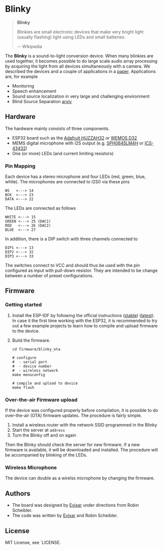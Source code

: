 Blinky
======

> **Blinky**
>
> Blinkies are small electronic devices that make very bright light (usually flashing) light using LEDs and small batteries.
>
> -- Wikipedia

The **Blinky** is a sound-to-light conversion device. When many blinkies are used together, it becomes possible to do large scale
audio array processing by acquiring the light from all devices simultaneously with a camera. We described the devices and a couple
of applications in a [paper](http://www.apsipa.org/proceedings/2018/pdfs/0001899.pdf). Applications are, for example

* Monitoring 
* Speech enhancement
* Sound source localization in very large and challenging environment
* Blind Source Separation [arxiv](https://arxiv.org/abs/1904.02334)

Hardware
--------

The hardware mainly consists of three components.

* ESP32 board such as the [Adafruit HUZZAH32](https://www.adafruit.com/product/3405)
    or [WEMOS D32](https://wiki.wemos.cc/products:d32:d32)
* MEMS digital microphone with I2S output (e.g. [SPH0645LM4H](https://www.adafruit.com/product/3421)
  or [ICS-43432](https://www.invensense.com/products/digital/ics-43432/))
* One (or more) LEDs (and current limiting resistors)

### Pin Mapping

Each device has a stereo microphone and four LEDs (red, green, blue, white). The microphones are connected
to I2S0 via these pins

    WS   <---> 14
    BCK  <---> 23
    DATA <---> 22

The LEDs are connected as follows

    WHITE <---> 15
    GREEN <---> 25 (DAC1)
    RED   <---> 26 (DAC2)
    BLUE  <---> 27

In addition, there is a DIP switch with three channels connected to

    DIP1 <---> 13
    DIP2 <---> 32
    DIP3 <---> 33

The switches connect to VCC and should thus be used with the pin configured as input with pull-down resistor.
They are intended to be change between a number of preset configurations.


Firmware
--------

### Getting started

1. Install the ESP-IDF by following the official instructions
    ([stable](https://docs.espressif.com/projects/esp-idf/en/stable/get-started/index.html))
    ([latest](https://docs.espressif.com/projects/esp-idf/en/latest/get-started/index.html)).
    In case it the first time working with the ESP32, it is recommended to try
    out a few example projects to learn how to compile and upload firmware to
    the device.

2. Build the firmware.

    ```
    cd firmware/blinky_ota

    # configure
    #  - serial port
    #  - device number
    #  - wireless network
    make menuconfig

    # compile and upload to device
    make flash
    ```

### Over-the-air Firmware upload

If the device was configured properly before compilation, it is possible
to do over-the-air (OTA) firmware updates.
The procedure is fairly simple.

1. Install a wireless router with the network SSID programmed in the Blinky
2. Start the server at `address`
3. Turn the Blinky off and on again

Then the Blinky should check the server for new firmware. If a new firmware is available, it will be downloaded and installed. The procedure will be accompanied by blinking of the LEDs.


### Wireless Microphone

The device can double as a wirelss microphone by changing the firmware.


Authors
-------

* The board was designed by [Evixar](https://www.evixar.com/) under directions from Robin Scheibler.
* The code was written by [Evixar](https://www.evixar.com/) and Robin Scheibler.

License
-------

MIT License, see `LICENSE.


